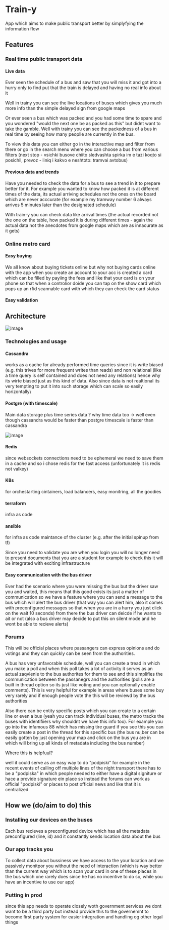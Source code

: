 # Train-y

App which aims to make public transport better by simplyfying the information flow 

## Features

### Real time public transport data

#### Live data 
Ever seen the schedule of a bus and saw that you will miss it and got into a hurry only to find put that the train is delayed and having no real info about it 

Well in trainy you can see the live locations of buses which gives you much more info than the simple delayed sign from google maps

Or ever seen a bus which was packed and you had some time to spare and you wondered "would the next one be as packed as this" but didnt want to take the gamble. Well with trainy you can see the packedness of a bus in real time by seeing how many peoplle are currently in the bus.

To view this data you can either go in the interactive map and filter from there or go in the search menu where you can choose a bus from various filters (next stop - vsichki busove chiito sledvashta spirka im e tazi koqto si posichil, prevoz - liniq i kakvo e neshtoto: tramvai avtobus)

#### Previous data and trends

Have you needed to check the data for a bus to see a trend in it to prepare better for it. For example you wanted to know how packed it is at different times of the data, its actual arriving schedules not the ones on the board which are never acccurate (for example my tramway number 6 always arrives 5 minutes later than the designated schedule)


With train-y you can check data like arrival times (the actual recorded not the one on the table, how packed it is during different times - again the actual data not the anecdotes from google maps which are as innacurate as it gets)

### Online metro card


#### Easy buying 
We all know about buying tickets online but why not buying cards online with the app when you create an account to your acc is created a card which can be filled by payiing the fees and like that your card is on your phone so that when a controlior doide you can tap on the show card which pops up an rfid scannable card with which they can check the card status 

#### Easy validation

## Architecture
![image](https://github.com/user-attachments/assets/f13895f3-bd10-46c2-a2fb-86199668a987)

### Technologies and usage 

#### Cassandra
works as a cache for already performed time queries since it is write biased (e.g. this trives for more frequent writes than reads) and non relational (like a time query is self contained and does not need any relations) hence why its wirte biased just as this kind of data. Also since data is not realtional its very tempting to put it into such storage which can scale so easily horizontally\

#### Postgre (with timescale)
Main data storage plus time series data
? why time data too -> well even though cassandra would be faster than postgre timescale is faster than cassandra 

![image](https://github.com/user-attachments/assets/e881db9d-b4d4-43ef-926e-4274444dae48)

#### Redis 

since websockets connections need to be ephemeral we need to save them in a cache and so i chose redis for the fast access (unfortunately it is redis not valkey)

#### K8s 

for orchestarting cintainers, load balancers, easy monitring, all the goodies

#### terraform

infra as code

#### ansible 
for infra as code maintance of the cluster (e.g. after the initial spinup from tf)



Since you need to validate you are when you login you will no longer need to present documents that you are a student for example to check this it will be integrated with exciting infrastructure

#### Easy communication with the bus driver

Ever had the scenario where you were missing the bus but the driver saw you and waited, this means that this good exists its just a matter of communication so we have a feature where you can send a message to the bus which will alert the bus driver (that way you can alert him, also it comes with preconfigured messages so that when you are in a hurry you just click on the wait 10 seconds) from there the bus driver can deicde if he wants to ait or not (also a bus driver may decide to put this on silent mode and he wont be able to recieve alerts)

### Forums

This will be official places where passangers can express opinions and do votings and they can quickly can be seen from the authorities.

A bus has very unfavorable schedule, well you can create a tread in which you make a poll and when this poll takes a lot of activity it serves as an actual zaqvlenie to the bus authorites for them to see and this simplifies the communication between the passanegrs and the authorities (polls are a built in thread option so its just like voting and you can optionally enable comments). This is very helpful for example in areas where buses some buy very rarely and if enough people vote the this will be reviewd by the bus authorities 

Also there can be entity specific posts which you can create to a certain line or even a bus (yeah you can track individual buses, the metro tracks the buses with identifiiers why shouldnt we have this info too). For example you go into the infamous 88 which has missing tire guard if you see this you can easily create a post in the thread for this specific bus (the bus nu,ber can be easily gotten by just opening your map and click on the bus you are in which will bring up all kinds of metadata including the bus number)

Where this is helpfuul?

well it could serve as an easy way to do "podpiski" for example in the recent events of calling off multiple lines of the night transport there has to be a "podpiska" in which people needed to either have a digital signiture or hace a provide signature ein place so instead the forums can work as official  "podpiski" or places to post official news and like that it is centralized 


## How we (do/aim to do) this 

### Installing our devices on the buses

Each bus recieves a preconfigured device which has all the metadata preconfigured (line, id) and it constantly sends location data about the bus 

### Our app tracks you 

To collect data about bussiness we have access to the your location and we passively monitpor you without the need of interaction (which is way better than the current way which is to scan your card in one of these places in the bus which one rarely does since he has no incentive to do so, while you have an incentive to use our app)

### Putting in prod
since this app needs to operate closely woth government services we dont want to be a third party but instead provide this to the governemnt to become first party system for easier integration and handling og other legal things 
